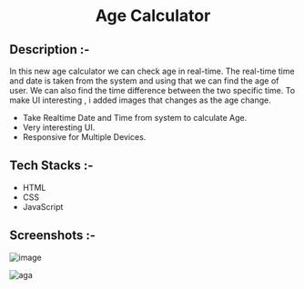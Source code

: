 # <p align="center">Age Calculator</p>

## Description :-

In this new age calculator we can check age in real-time. The real-time time and date is taken from the system and using that we can find the age of user. We can also find the time difference between the two specific time. To make UI interesting , i added images that changes as the age change.

* Take Realtime Date and Time from system to calculate Age.
* Very interesting UI.
* Responsive for Multiple Devices.

## Tech Stacks :-

- HTML
- CSS
- JavaScript

## Screenshots :-

![image](https://github.com/sanketshinde3001/CalcDiverse/assets/126979961/2aa2f78b-b4d6-4f18-8210-93fb726e7149)

![aga](https://github.com/sanketshinde3001/CalcDiverse/assets/126979961/adc0cfda-8fb3-4f53-a953-2fdc446c483e)
